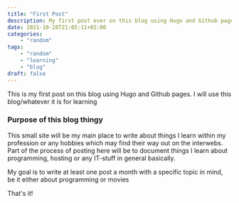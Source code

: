 ```yaml
---
title: "First Post"
description: My first post ever on this blog using Hugo and Github pages
date: 2021-10-28T21:05:11+02:00
categories:
    - "random"
tags:
    - "random"
    - "learning"
    - "blog"
draft: false
---
```


This is my first post on this blog using Hugo and Github pages. I will use this blog/whatever it is for learning
<!--more-->

### Purpose of this blog thingy
This small site will be my main place to write about things I learn within my profession or any hobbies which may find their way out on the interwebs. Part of the process of posting here will be to document things I learn about programming, hosting or any IT-stuff in general basically.

My goal is to write at least one post a month with a specific topic in mind, be it either about programming or movies

That's it!